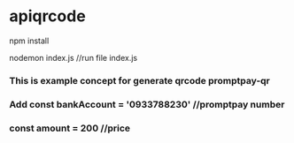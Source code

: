 # apiqrcode

npm install 

nodemon index.js //run file index.js

### This is example concept for generate qrcode promptpay-qr


### Add const bankAccount = '0933788230' //promptpay number
### const amount = 200 //price
